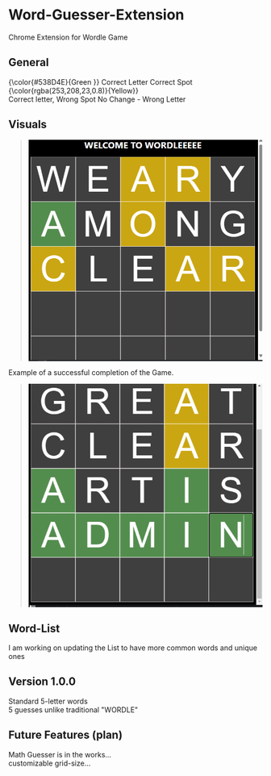 # Word-Guesser-Extension
Chrome Extension for Wordle Game

## General

{\color{#538D4E}{Green }} Correct Letter Correct Spot
{\color{rgba(253,208,23,0.8)}{Yellow}}  
 Correct letter, Wrong Spot
No Change - Wrong Letter



## Visuals
> <img src="Images/icon.png" align="center"/>


Example of a successful completion of the Game.

> <img src="Images/Success.png" align="center"/>



## Word-List
I am working on updating the List to have more common words and unique ones


## Version 1.0.0
  Standard 5-letter words  <br />
  5 guesses unlike traditional "WORDLE"  <br />

## Future Features (plan)
  Math Guesser is in the works... <br />
  customizable grid-size...
